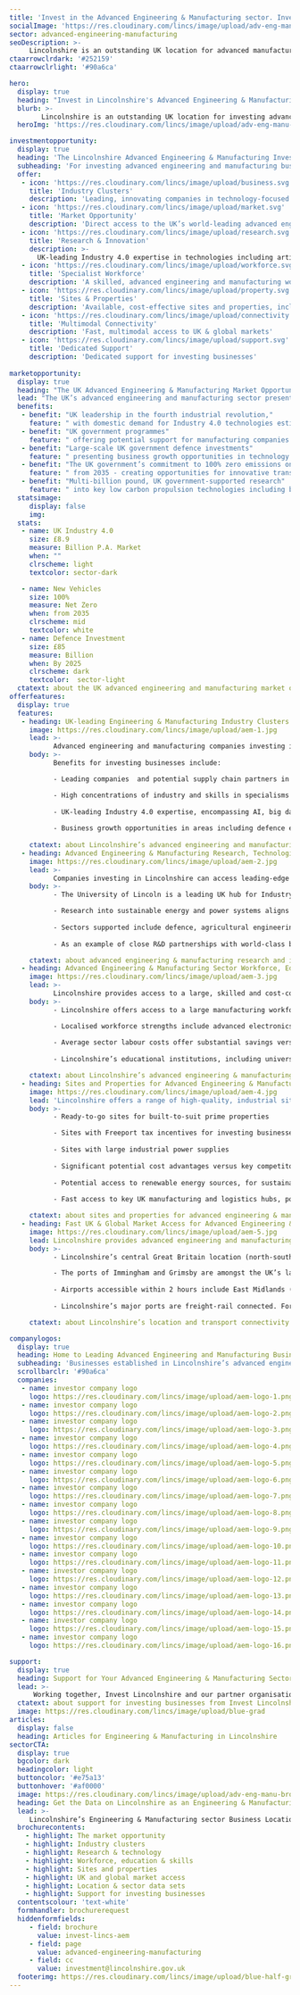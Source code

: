 ```yaml
---
title: 'Invest in the Advanced Engineering & Manufacturing sector. Invest in Lincolnshire'
socialImage: 'https://res.cloudinary.com/lincs/image/upload/adv-eng-manu-header.png'
sector: advanced-engineering-manufacturing
seoDescription: >-
     Lincolnshire is an outstanding UK location for advanced manufacturing and engineering, offering access to value-adding industry clusters and Industry 4.0 digital technologies with the potential to transform business productivity, efficiency and sustainability. 
ctaarrowclrdark: '#252159'             
ctaarrowclrlight: '#90a6ca'             

hero:
  display: true
  heading: "Invest in Lincolnshire's Advanced Engineering & Manufacturing Sector: Key Benefits and Opportunities"
  blurb: >-
        Lincolnshire is an outstanding UK location for investing advanced manufacturing and engineering companies, enabling access to value-adding industry clusters and Industry 4.0 digital technologies with the potential to transform business productivity, efficiency and sustainability. 
  heroImg: 'https://res.cloudinary.com/lincs/image/upload/adv-eng-manu-header.png'

investmentopportunity:
  display: true
  heading: 'The Lincolnshire Advanced Engineering & Manufacturing Investment Opportunity'
  subheading: 'For investing advanced engineering and manufacturing businesses, Lincolnshire offers:'
  offer:
   - icon: 'https://res.cloudinary.com/lincs/image/upload/business.svg'
     title: 'Industry Clusters'
     description: 'Leading, innovating companies in technology-focused sectors including defence and security, agricultural equipment, automotive and power systems technologies.'  
   - icon: 'https://res.cloudinary.com/lincs/image/upload/market.svg'
     title: 'Market Opportunity'
     description: 'Direct access to the UK’s world-leading advanced engineering and manufacturing sector, with growth areas including Industry 4.0 technologies, defence, and low-carbon transport.' 
   - icon: 'https://res.cloudinary.com/lincs/image/upload/research.svg'
     title: 'Research & Innovation'
     description: >-
       UK-leading Industry 4.0 expertise in technologies including artificial intelligence (AI), big data analytics, digitalisation, robotics and automation, and process industry systems.
   - icon: 'https://res.cloudinary.com/lincs/image/upload/workforce.svg'
     title: 'Specialist Workforce'
     description: 'A skilled, advanced engineering and manufacturing workforce that is outstanding in the UK.' 
   - icon: 'https://res.cloudinary.com/lincs/image/upload/property.svg'
     title: 'Sites & Properties'
     description: 'Available, cost-effective sites and properties, including options with large industrial power supplies and potential Freeport incentives.'           
   - icon: 'https://res.cloudinary.com/lincs/image/upload/connectivity.svg'
     title: 'Multimodal Connectivity'
     description: 'Fast, multimodal access to UK & global markets'          
   - icon: 'https://res.cloudinary.com/lincs/image/upload/support.svg'
     title: 'Dedicated Support'
     description: 'Dedicated support for investing businesses'    
             
marketopportunity:
  display: true
  heading: "The UK Advanced Engineering & Manufacturing Market Opportunity"
  lead: "The UK’s advanced engineering and manufacturing sector presents a range of opportunities for business investment, growth, reshoring and innovation."
  benefits:
   - benefit: "UK leadership in the fourth industrial revolution,"
     feature: " with domestic demand for Industry 4.0 technologies estimated to be worth £8.9 billion per year."
   - benefit: "UK government programmes"
     feature: " offering potential support for manufacturing companies investing and innovating with digital technologies."
   - benefit: "Large-scale UK government defence investments"
     feature: " presenting business growth opportunities in technology areas including AI, digital tech, robotics and drones."
   - benefit: "The UK government’s commitment to 100% zero emissions on all new vehicles"
     feature: " from 2035 - creating opportunities for innovative transport supply chain companies."
   - benefit: "Multi-billion pound, UK government-supported research"
     feature: " into key low carbon propulsion technologies including batteries, power electronics, motors and drives, and key related technologies including Connected and Autonomous Vehicles (CAVs)."
  statsimage:
     display: false
     img: 
  stats: 
   - name: UK Industry 4.0
     size: £8.9
     measure: Billion P.A. Market
     when: ""
     clrscheme: light
     textcolor: sector-dark

   - name: New Vehicles
     size: 100%
     measure: Net Zero 
     when: from 2035
     clrscheme: mid
     textcolor: white
   - name: Defence Investment
     size: £85 
     measure: Billion
     when: By 2025
     clrscheme: dark
     textcolor:  sector-light     
  ctatext: about the UK advanced engineering and manufacturing market opportunity
offerfeatures:
  display: true
  features:
   - heading: UK-leading Engineering & Manufacturing Industry Clusters and Supply Chains
     image: https://res.cloudinary.com/lincs/image/upload/aem-1.jpg
     lead: >-
           Advanced engineering and manufacturing companies investing in Lincolnshire can join research-driven industry clusters  and access cutting-edge,  productivity-focused industrial digitalisation technologies.
     body: >-
           Benefits for investing businesses include:

           - Leading companies  and potential supply chain partners in the defence, automotive, agricultural, and power generation engineering and technology sectors.

           - High concentrations of industry and skills in specialisms including machinery and equipment manufacturing, computing and electronics. 
           
           - UK-leading Industry 4.0 expertise, encompassing AI, big data analytics, digitalisation and automation, applied across diverse industrial sectors.
           
           - Business growth opportunities in areas including defence electronics, automotive drivetrain and lightweighting, and low-carbon, connected and autonomous vehicles.
 
     ctatext: about Lincolnshire’s advanced engineering and manufacturing industry clusters                    
   - heading: Advanced Engineering & Manufacturing Research, Technologies and Innovation
     image: https://res.cloudinary.com/lincs/image/upload/aem-2.jpg
     lead: >-
           Companies investing in Lincolnshire can access leading-edge Industry 4.0-focused research and innovation - combining advanced engineering and digital expertise to transform business productivity, efficiency, agility and sustainability.
     body: >-
           - The University of Lincoln is a leading UK hub for Industry 4.0 R&D, with dedicated research centres applying AI, machine learning, big data analytics, and robotics and automation technologies to key industry challenges.

           - Research into sustainable energy and power systems aligns with the core competencies of regional industry, and the drive for low-carbon energy and propulsion technologies.
          
           - Sectors supported include defence, agricultural engineering, process manufacturing, and low-carbon, connected vehicles.
           
           - As an example of close R&D partnerships with world-class businesses, Lincoln is one of very few UK universities to hold Siemens Global Principal Partner status.

     ctatext: about advanced engineering & manufacturing research and innovation in Lincolnshire 
   - heading: Advanced Engineering & Manufacturing Sector Workforce, Education and Skills
     image: https://res.cloudinary.com/lincs/image/upload/aem-3.jpg
     lead: >-
           Lincolnshire provides access to a large, skilled and cost-competitive advanced engineering and manufacturing workforce, enabling easier recruitment, fast project delivery and improved productivity for investing businesses.
     body: >-
           - Lincolnshire offers access to a large manufacturing workforce, with a significantly higher percentage of workers in the sector than the Great Britain average.

           - Localised workforce strengths include advanced electronics, machinery and equipment, and transport equipment manufacturing.
           
           - Average sector labour costs offer substantial savings versus the national average.
           
           - Lincolnshire’s educational institutions, including universities and further education colleges, address the specific skills requirements of the area’s advanced engineering and manufacturing businesses - through specialised courses and state-of-the-art technology centres.

     ctatext: about Lincolnshire’s advanced engineering & manufacturing workforce, education and skills 
   - heading: Sites and Properties for Advanced Engineering & Manufacturing Businesses in Lincolnshire
     image: https://res.cloudinary.com/lincs/image/upload/aem-4.jpg
     lead: 'Lincolnshire offers a range of high-quality, industrial sites and property solutions for investing advanced engineering and manufacturing businesses, including:'
     body: >-
           - Ready-to-go sites for built-to-suit prime properties

           - Sites with Freeport tax incentives for investing businesses
           
           - Sites with large industrial power supplies
           
           - Significant potential cost advantages versus key competitor locations
           
           - Potential access to renewable energy sources, for sustainable supply chains
           
           - Fast access to key UK manufacturing and logistics hubs, ports and airports

     ctatext: about sites and properties for advanced engineering & manufacturing businesses in Lincolnshire
   - heading: Fast UK & Global Market Access for Advanced Engineering & Manufacturing Businesses
     image: https://res.cloudinary.com/lincs/image/upload/aem-5.jpg
     lead: Lincolnshire provides advanced engineering and manufacturing businesses with fast, multimodal access to UK and international markets.
     body: >-
           - Lincolnshire’s central Great Britain location (north-south) enables fast access by road to the UK’s major manufacturing centres and markets.

           - The ports of Immingham and Grimsby are amongst the UK’s largest by tonnage, offering diverse cargo handling capabilities and global seafreight connectivity.
           
           - Airports accessible within 2 hours include East Midlands (the UK’s no.2 air cargo hub), Birmingham and Leeds-Bradford. Within Lincolnshire, Humberside Airport’s Amsterdam Schiphol hub-feeder service enables access to hundreds of global destinations. 
           
           - Lincolnshire’s major ports are freight-rail connected. For business travellers, London is accessible by rail from Lincoln in less than 2 hours.

     ctatext: about Lincolnshire’s location and transport connectivity 

companylogos:
  display: true
  heading: Home to Leading Advanced Engineering and Manufacturing Businesses
  subheading: 'Businesses established in Lincolnshire’s advanced engineering & manufacturing sector include:'
  scrollbarclr: '#90a6ca'
  companies:
   - name: investor company logo
     logo: https://res.cloudinary.com/lincs/image/upload/aem-logo-1.png
   - name: investor company logo
     logo: https://res.cloudinary.com/lincs/image/upload/aem-logo-2.png
   - name: investor company logo
     logo: https://res.cloudinary.com/lincs/image/upload/aem-logo-3.png?1
   - name: investor company logo
     logo: https://res.cloudinary.com/lincs/image/upload/aem-logo-4.png
   - name: investor company logo
     logo: https://res.cloudinary.com/lincs/image/upload/aem-logo-5.png
   - name: investor company logo
     logo: https://res.cloudinary.com/lincs/image/upload/aem-logo-6.png
   - name: investor company logo
     logo: https://res.cloudinary.com/lincs/image/upload/aem-logo-7.png
   - name: investor company logo
     logo: https://res.cloudinary.com/lincs/image/upload/aem-logo-8.png
   - name: investor company logo
     logo: https://res.cloudinary.com/lincs/image/upload/aem-logo-9.png
   - name: investor company logo
     logo: https://res.cloudinary.com/lincs/image/upload/aem-logo-10.png
   - name: investor company logo
     logo: https://res.cloudinary.com/lincs/image/upload/aem-logo-11.png
   - name: investor company logo
     logo: https://res.cloudinary.com/lincs/image/upload/aem-logo-12.png?1
   - name: investor company logo
     logo: https://res.cloudinary.com/lincs/image/upload/aem-logo-13.png
   - name: investor company logo
     logo: https://res.cloudinary.com/lincs/image/upload/aem-logo-14.png
   - name: investor company logo
     logo: https://res.cloudinary.com/lincs/image/upload/aem-logo-15.png?1
   - name: investor company logo
     logo: https://res.cloudinary.com/lincs/image/upload/aem-logo-16.png  

support:
  display: true
  heading: Support for Your Advanced Engineering & Manufacturing Sector Business Investment
  lead: >-
      Working together, Invest Lincolnshire and our partner organisations, including local authorities, education providers and businesses, provide dedicated support to ensure a ‘soft landing’ for companies locating and investing in Lincolnshire.
  ctatext: about support for investing businesses from Invest Lincolnshire
  image: https://res.cloudinary.com/lincs/image/upload/blue-grad
articles:
  display: false
  heading: Articles for Engineering & Manufacturing in Lincolnshire
sectorCTA:
  display: true
  bgcolor: dark
  headingcolor: light
  buttoncolor: '#e75a13'
  buttonhover: '#af0000'
  image: https://res.cloudinary.com/lincs/image/upload/adv-eng-manu-brochure.png
  heading: Get the Data on Lincolnshire as an Engineering & Manufacturing Business Location
  lead: >-
     Lincolnshire’s Engineering & Manufacturing sector Business Location Guide provides essential information and data for companies researching and evaluating Lincolnshire as a potential investment location, including:                                       
  brochurecontents:
    - highlight: The market opportunity
    - highlight: Industry clusters
    - highlight: Research & technology
    - highlight: Workforce, education & skills
    - highlight: Sites and properties
    - highlight: UK and global market access
    - highlight: Location & sector data sets
    - highlight: Support for investing businesses
  contentscolour: 'text-white'
  formhandler: brochurerequest
  hiddenformfields:
     - field: brochure
       value: invest-lincs-aem
     - field: page
       value: advanced-engineering-manufacturing        
     - field: cc
       value: investment@lincolnshire.gov.uk  
  footerimg: https://res.cloudinary.com/lincs/image/upload/blue-half-grad.png 
---
```



